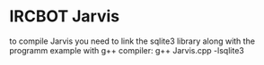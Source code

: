 IRCBOT Jarvis
======

to compile Jarvis you need to link the sqlite3 library along with the programm
example with g++ compiler: g++ Jarvis.cpp -lsqlite3
